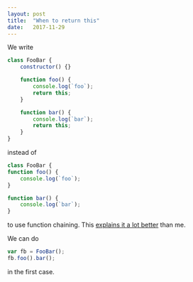 ```yaml
---
layout: post
title:  "When to return this"
date:   2017-11-29
---
```


We write
```js
class FooBar {
	constructor() {}

	function foo() {
		console.log(`foo`);
		return this;
	}

	function bar() {
		console.log(`bar`);
		return this;
	}
}
```

instead of 
```js
class FooBar {
function foo() {
	console.log(`foo`);
}

function bar() {
	console.log(`bar`);
}
```

to use function chaining.
This [explains it a lot better](https://stackoverflow.com/questions/8300844/what-does-return-this-do-within-a-javascript-function) than me.

We can do
```js
var fb = FooBar();
fb.foo().bar();
```

in the first case.